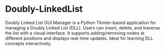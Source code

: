 # Doubly-LinkedList
Doubly Linked List GUI Manager is a Python Tkinter-based application for managing a Doubly Linked List (DLL). Users can insert, delete, and traverse the list with a visual interface. It supports adding/removing nodes at different positions and displays real-time updates. Ideal for learning DLL concepts interactively.
